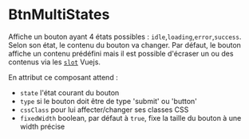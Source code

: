 # BtnMultiStates

Affiche un bouton ayant 4 états possibles : `idle`,`loading`,`error`,`success`.
Selon son état, le contenu du bouton va changer. Par défaut, le bouton affiche un contenu prédéfini mais il est possible d'écraser un ou des contenus via les [`slot`](https://fr.vuejs.org/v2/guide/components-slots.html) Vuejs.

En attribut ce composant attend :
- `state` l'état courant du bouton
- `type` si le bouton doit être de type 'submit' ou 'button'
- `cssClass` pour lui affecter/changer ses classes CSS
- `fixedWidth` boolean, par défaut à `true`, fixe la taille du bouton à une width précise